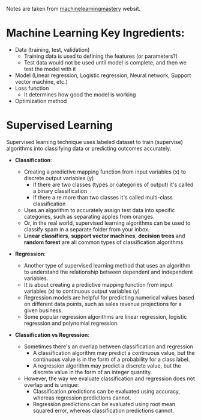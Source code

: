 Notes are taken from [machinelearningmastery](https://machinelearningmastery.com/) websit. 
# Machine Learning Key Ingredients:
+ Data (training, test, validation)
	+ Training data is used to defining the features (or parameters?)
	+ Test data would not be used until model is complete, and then we test the model with it
+ Model (Linear regression, Logistic regression, Neural network, Support vector machine, etc.)
+ Loss function 
	+ It determines how good the model is working
+ Optimization method


# Supervised Learning
Supervised learning technique uses labeled dataset to train (supervise) algorithms into classifying data or predicting outcomes accurately.
+ **Classification**:
	+ Creating a predictive mapping function from input variables (x) to discrete output variables (y)
		+ If there are two classes (types or categories of output) it's called a binary classification
		+ If there a re more than two classes it's called multi-class classification
	+ Uses an algorithm to accurately assign test data into specific categories, such as separating apples from oranges.
	+ Or, in the real world, supervised learning algorithms can be used to classify spam in a separate folder from your inbox.
	+ **Linear classifiers**, **support vector machines**, **decision trees** and **random forest** are all common types of classification algorithms

+ **Regression**:
	+ Another type of supervised learning method that uses an algorithm to understand the relationship between dependent and independent variables.
	+ It is about creating a predictive mapping function from input variables (x) to continuous output variables (y)
	+ Regression models are helpful for predicting numerical values based on different data points, such as sales revenue projections for a given business.
	+ Some popular regression algorithms are linear regression, logistic regression and polynomial regression.

+ **Classification vs Regression**: 
	+ Sometimes there's an overlap between classification and regression
		+ A classification algorithm may predict a continuous value, but the continuous value is in the form of a probability for a class label.
		+ A regression algorithm may predict a discrete value, but the discrete value in the form of an integer quantity.
	+ However, the way we evaluate classification and regression does not overlap and is unique:
		+ Classification predictions can be evaluated using accuracy, whereas regression predictions cannot.
		+ Regression predictions can be evaluated using root mean squared error, whereas classification predictions cannot.



